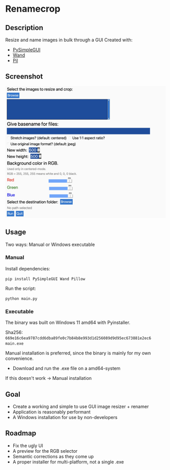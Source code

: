 # Renamecrop

## Description
Resize and name images in bulk through a GUI
Created with:
- [PySimpleGUI](https://github.com/PySimpleGUI)
- [Wand](https://github.com/emcconville/wand)
- [Pil](https://github.com/python-pillow/Pillow)

## Screenshot
![Screenshot](https://github.com/aleparuokakauppa/renamecrop/blob/main/screenshots/Renamecrop.jpeg?raw=true)

## Usage
Two ways:
Manual or Windows executable

### Manual
Install dependencies:

`pip install PySimpleGUI Wand Pillow`

Run the script:

`python main.py`

### Executable
The binary was built on Windows 11 amd64 with Pyinstaller.

Sha256: `669e16c6ea9787cdd6dba89fe0c7b84b8e993d1d256089d9d95ec673881e2ec6  main.exe`

Manual installation is preferred, since the binary is mainly for my own convenience.

- Download and run the .exe file on a amd64-system

If this doesn't work -> Manual installation

## Goal
- Create a working and simple to use GUI image resizer + renamer
- Application is reasonably performant
- A Windows installation for use by non-developers

## Roadmap
- Fix the ugly UI
- A preview for the RGB selector
- Semantic corrections as they come up
- A proper installer for multi-platform, not a single .exe
